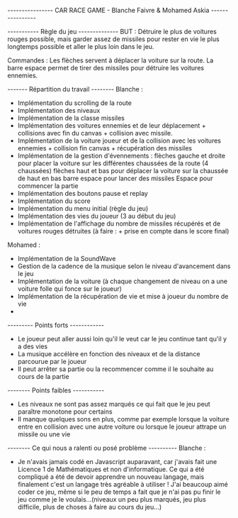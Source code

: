 ---------------- CAR RACE GAME - Blanche Faivre & Mohamed Askia ----------------

----------- Règle du jeu --------------
BUT : Détruire le plus de voitures rouges possible, mais garder assez de missiles pour rester en vie
le plus longtemps possible et aller le plus loin dans le jeu.

Commandes : Les flèches servent à déplacer la voiture sur la route. 
La barre espace permet de tirer des missiles pour détruire les voitures ennemies.


------- Répartition du travail --------
Blanche : 
- Implémentation du scrolling de la route
- Implémentation des niveaux
- Implémentation de la classe missiles
- Implémentation des voitures ennemies et de leur déplacement + collisions avec fin du canvas + collision avec missile.
- Implémentation de la voiture joueur et de la collision avec les voitures ennemies + collision fin canvas + récupération des missiles 
- Implémentation de la gestion d'évennements : flèches gauche et droite pour placer la voiture sur les différentes chaussées de la route (4 chaussées)
					       flèches haut et bas pour déplacer la voiture sur la chaussée de haut en bas
					       barre espace pour lancer des missiles
					       Espace pour commencer la partie
- Implémentation des boutons pause et replay
- Implémentation du score
- Implémentation du menu initial (règle du jeu)
- Implémentation des vies du joueur (3 au début du jeu)
- Implémentation de l'affichage du nombre de missiles récupérés et de voitures rouges détruites (à faire : + prise en compte dans le score final)

Mohamed :
- Implémentation de la SoundWave
- Gestion de la cadence de la musique selon le niveau d'avancement dans le jeu
- Implémentation de la voiture (à chaque changement de niveau on a une voiture folle qui fonce sur le joueur)
- Implémentation de la récupération de vie et mise à joueur du nombre de vie
-


--------- Points forts ------------
- Le joueur peut aller aussi loin qu'il le veut car le jeu continue tant qu'il y a des vies
- La musique accélère en fonction des niveaux et de la distance parcourue par le joueur
- Il peut arrêter sa partie ou la recommencer comme il le souhaite au cours de la partie


-------- Points faibles -----------
- Les niveaux ne sont pas assez marqués ce qui fait que le jeu peut paraître monotone pour certains
- Il manque quelques sons en plus, comme par exemple lorsque la voiture entre en collision avec une autre voiture ou lorsque le joueur attrape un missile ou une vie


-------- Ce qui nous a ralenti ou posé problème ----------
Blanche : 
- Je n'avais jamais codé en Javascript auparavant, car j'avais fait une Licence 1 de Mathématiques et non d'informatique. 
Ce qui a été compliqué a été de devoir apprendre un nouveau langage, mais finalement c'est un langage très agréable à utiliser !
J'ai beaucoup aimé coder ce jeu, même si le peu de temps a fait que je n'ai pas pu finir le jeu comme je le voulais...(niveaux un peu plus marqués,
jeu plus difficile, plus de choses à faire au cours du jeu...)